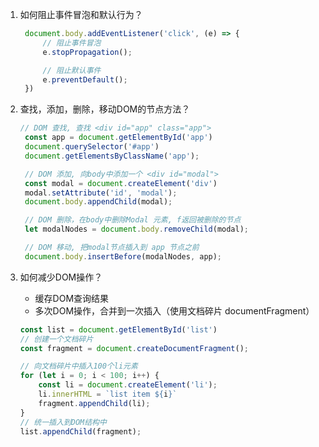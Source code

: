 1. 如何阻止事件冒泡和默认行为？
   
   ```javascript
    document.body.addEventListener('click', (e) => {
        // 阻止事件冒泡
        e.stopPropagation();

        // 阻止默认事件
        e.preventDefault();
    })
   ```
2. 查找，添加，删除，移动DOM的节点方法？
   
   ```javascript
   // DOM 查找, 查找 <div id="app" class="app">
    const app = document.getElementById('app')
    document.querySelector('#app')
    document.getElementsByClassName('app');

    // DOM 添加, 向body中添加一个 <div id="modal">
    const modal = document.createElement('div')
    modal.setAttribute('id', 'modal');
    document.body.appendChild(modal);

    // DOM 删除，在body中删除Modal 元素, f返回被删除的节点
    let modalNodes = document.body.removeChild(modal);

    // DOM 移动, 把modal节点插入到 app 节点之前
    document.body.insertBefore(modalNodes, app);

   ```


3. 如何减少DOM操作？
    - 缓存DOM查询结果
    - 多次DOM操作，合并到一次插入（使用文档碎片 documentFragment）
    
    ```javascript
    const list = document.getElementById('list')
    // 创建一个文档碎片
    const fragment = document.createDocumentFragment();

    // 向文档碎片中插入100个li元素
    for (let i = 0; i < 100; i++) {
        const li = document.createElement('li');
        li.innerHTML = `list item ${i}`
        fragment.appendChild(li);
    }
    // 统一插入到DOM结构中
    list.appendChild(fragment);
    ```